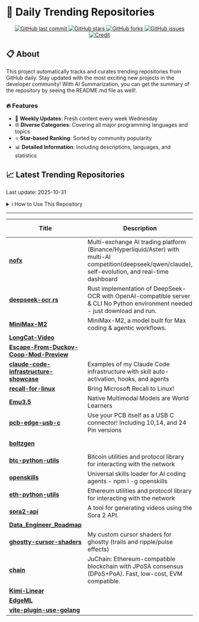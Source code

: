 # 🌟 Daily Trending Repositories

<div align="center">
<a href="https://github.com/marc-ko/daily-trending-repo/commits/main">
    <img src="https://img.shields.io/github/last-commit/marc-ko/daily-trending-repo" alt="GitHub last commit" />
</a>

<a href="https://github.com/marc-ko/daily-trending-repo/stargazers">
    <img src="https://img.shields.io/github/stars/marc-ko/daily-trending-repo" alt="GitHub stars" />
</a>
<a href="https://github.com/marc-ko/daily-trending-repo/network/members">
    <img src="https://img.shields.io/github/forks/marc-ko/daily-trending-repo" alt="GitHub forks" />
</a>
<a href="https://github.com/marc-ko/daily-trending-repo/issues">
    <img src="https://img.shields.io/github/issues/marc-ko/daily-trending-repo" alt="GitHub issues" />
</a>
<a alt="credit" href="https://github.com/zezhishao/DailyArXiv">
 <img src="https://img.shields.io/badge/credit%20-%20Idea%20From%20This%20Repo-blue" alt="Credit">
</a>
</div>

## 📋 About

This project automatically tracks and curates trending repositories from GitHub daily. Stay updated with the most exciting new projects in the developer community! With AI Summarization, you can get the summary of the repository by seeing the README.md file as well!.

### 🔥 Features

- 🔄 **Weekly Updates**: Fresh content every week Wednesday
- 🌐 **Diverse Categories**: Covering all major programming languages and topics
- ⭐ **Star-based Ranking**: Sorted by community popularity
- 📊 **Detailed Information**: Including descriptions, languages, and statistics

## 📈 Latest Trending Repositories

Last update: 2025-10-31

<details>
<summary>ℹ️ How to Use This Repository</summary>

1. **Star & Watch**: Click the 'Star' and 'Watch' buttons to receive weekly email notifications
2. **Browse**: Explore trending repositories organized by popularity
3. **Contribute**: Feel free to open issues or suggest improvements

</details>

---

| **Title** | **Description** | **Language** | **Summary** | **Tags** | **Stars Count** |
| --- | --- | --- | --- | --- | --- |
| **[nofx](https://github.com/tinkle-community/nofx)** | Multi-exchange AI trading platform (Binance/Hyperliquid/Aster) with multi-AI competition(deepseek/qwen/claude), self-evolution, and real-time dashboard | Go |  | <details><summary>ai-tr...</summary><p>ai-trading, aster, cryptocurrency, deepseek, futures-trading, hyperliquid, llm, llm-trading, nof1ai, qwen, trading-bot</p></details> | 2169 |
| **[deepseek-ocr.rs](https://github.com/TimmyOVO/deepseek-ocr.rs)** | Rust implementation of DeepSeek-OCR with OpenAI-compatible server & CLI No Python environment needed - just download and run. | Rust |  | <details><summary>candl...</summary><p>candle, ocr, ocr-recognition, openai, rust</p></details> | 1516 |
| **[MiniMax-M2](https://github.com/MiniMax-AI/MiniMax-M2)** | MiniMax-M2, a model built for Max coding & agentic workflows. |  |  | <details><summary>large...</summary><p>large-language-models, llm</p></details> | 948 |
| **[LongCat-Video](https://github.com/meituan-longcat/LongCat-Video)** |  | Python |  |  | 820 |
| **[Escape-From-Duckov-Coop-Mod-Preview](https://github.com/Mr-sans-and-InitLoader-s-team/Escape-From-Duckov-Coop-Mod-Preview)** |  | C# |  |  | 752 |
| **[claude-code-infrastructure-showcase](https://github.com/diet103/claude-code-infrastructure-showcase)** | Examples of my Claude Code infrastructure with skill auto-activation, hooks, and agents | Shell |  |  | 721 |
| **[recall-for-linux](https://github.com/rolflobker/recall-for-linux)** | Bring Microsoft Recall to Linux! | Shell |  |  | 617 |
| **[Emu3.5](https://github.com/baaivision/Emu3.5)** | Native Multimodal Models are World Learners | Python |  |  | 574 |
| **[pcb-edge-usb-c](https://github.com/AnasMalas/pcb-edge-usb-c)** | Use your PCB itself as a USB C connector! Including 10,14, and 24 Pin versions |  |  |  | 479 |
| **[boltzgen](https://github.com/HannesStark/boltzgen)** |  | Jupyter Notebook |  |  | 476 |
| **[btc-python-utils](https://github.com/kirodaki/btc-python-utils)** | Bitcoin utilities and protocol library for interacting with the network | Python |  | <details><summary>bitco...</summary><p>bitcoin, bitcoin-utils, crypto, cryptocurrency, learning</p></details> | 441 |
| **[openskills](https://github.com/numman-ali/openskills)** | Universal skills loader for AI coding agents - npm i -g openskills | TypeScript |  |  | 336 |
| **[eth-python-utils](https://github.com/kirodaki/eth-python-utils)** | Ethereum utilities and protocol library for interacting with the network | Python |  | <details><summary>crypt...</summary><p>cryptocurrency, eth-utils, ethereum, utility-library</p></details> | 326 |
| **[sora2-api](https://github.com/jun6ry/sora2-api)** | A tool for generating videos using the Sora 2 API. | Python |  | <details><summary>artif...</summary><p>artificial-intelligence, python-tools, sora, sora-ai, sora-api, sora2</p></details> | 295 |
| **[Data_Engineer_Roadmap](https://github.com/anshlambagit/Data_Engineer_Roadmap)** |  |  |  |  | 293 |
| **[ghostty-cursor-shaders](https://github.com/sahaj-b/ghostty-cursor-shaders)** | My custom cursor shaders for ghostty (trails and ripple/pulse effects) | GLSL |  |  | 292 |
| **[chain](https://github.com/juchain-network/chain)** | JuChain: Ethereum-compatible blockchain with JPoSA consensus (DPoS+PoA). Fast, low-cost, EVM compatible.  | Go |  |  | 278 |
| **[Kimi-Linear](https://github.com/MoonshotAI/Kimi-Linear)** |  |  |  |  | 271 |
| **[EdgeML](https://github.com/0xEdgeAI/EdgeML)** |  |  |  |  | 212 |
| **[vite-plugin-use-golang](https://github.com/yarlson/vite-plugin-use-golang)** |  | TypeScript |  |  | 177 |

